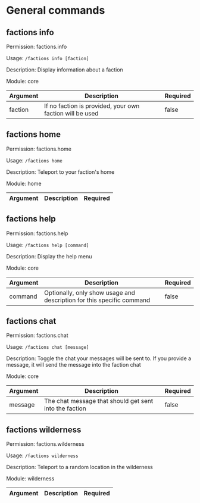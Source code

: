 # General commands

## factions info

Permission: factions.info

Usage: `/factions info [faction]`

Description: Display information about a faction

Module: core

| Argument | Description | Required |
| --- | --- | --- |
| faction | If no faction is provided, your own faction will be used | false |

## factions home

Permission: factions.home

Usage: `/factions home `

Description: Teleport to your faction's home

Module: home

| Argument | Description | Required |
| --- | --- | --- |

## factions help

Permission: factions.help

Usage: `/factions help [command]`

Description: Display the help menu

Module: core

| Argument | Description | Required |
| --- | --- | --- |
| command | Optionally, only show usage and description for this specific command | false |

## factions chat

Permission: factions.chat

Usage: `/factions chat [message]`

Description: Toggle the chat your messages will be sent to. If you provide a message, it will send the message into the faction chat

Module: core

| Argument | Description | Required |
| --- | --- | --- |
| message | The chat message that should get sent into the faction | false |

## factions wilderness

Permission: factions.wilderness

Usage: `/factions wilderness `

Description: Teleport to a random location in the wilderness

Module: wilderness

| Argument | Description | Required |
| --- | --- | --- |

